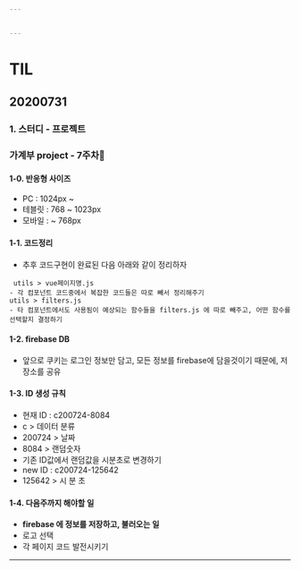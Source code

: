 ```yaml
---


---
```


<h1 id="til">TIL</h1>
<h2 id="section">20200731</h2>
<h3 id="스터디---프로젝트">1. 스터디 - 프로젝트</h3>
<h3 id="가계부-project---7주차🎈">가계부 project - 7주차🎈</h3>
<h4 id="반응형-사이즈">1-0. 반응형 사이즈</h4>
<ul>
<li>PC : 1024px ~</li>
<li>테블릿 : 768 ~ 1023px</li>
<li>모바일 : ~ 768px</li>
</ul>
<h4 id="코드정리">1-1. 코드정리</h4>
<ul>
<li>추후 코드구현이 완료된 다음 아래와 같이 정리하자</li>
</ul>
<pre><code> utils &gt; vue페이지명.js 
- 각 컴포넌트 코드중에서 복잡한 코드들은 따로 빼서 정리해주기 
utils &gt; filters.js
- 타 컴포넌트에서도 사용됨이 예상되는 함수들을 filters.js 에 따로 빼주고, 어떤 함수를 선택할지 결정하기</code></pre>
<h4 id="firebase-db">1-2. firebase DB</h4>
<ul>
<li>앞으로 쿠키는 로그인 정보만 담고, 모든 정보를 firebase에 담을것이기 때문에, 저장소를 공유</li>
</ul>

#### 1-3. ID 생성 규칙
- 현재 ID :  c200724-8084
- c > 데이터 분류
- 200724 > 날짜
- 8084 > 랜덤숫자
- 기존 ID값에서 랜덤값을 시분초로 변경하기
- new ID : c200724-125642
- 125642 > 시 분 초

<h4 id="다음주까지-해야할-일">1-4. 다음주까지 해야할 일</h4>
<ul>
<li><strong>firebase 에 정보를 저장하고, 불러오는 일</strong></li>
<li>로고 선택</li>
<li>각 페이지 코드 발전시키기</li>
</ul>
<hr>

